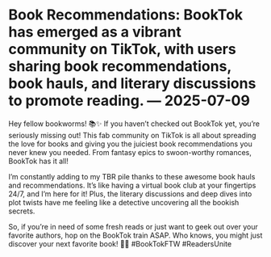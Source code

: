 # Book Recommendations: BookTok has emerged as a vibrant community on TikTok, with users sharing book recommendations, book hauls, and literary discussions to promote reading. — 2025-07-09

Hey fellow bookworms! 📚✨ If you haven’t checked out BookTok yet, you’re seriously missing out! This fab community on TikTok is all about spreading the love for books and giving you the juiciest book recommendations you never knew you needed. From fantasy epics to swoon-worthy romances, BookTok has it all!

I’m constantly adding to my TBR pile thanks to these awesome book hauls and recommendations. It’s like having a virtual book club at your fingertips 24/7, and I’m here for it! Plus, the literary discussions and deep dives into plot twists have me feeling like a detective uncovering all the bookish secrets.

So, if you’re in need of some fresh reads or just want to geek out over your favorite authors, hop on the BookTok train ASAP. Who knows, you might just discover your next favorite book! 📖💫 #BookTokFTW #ReadersUnite